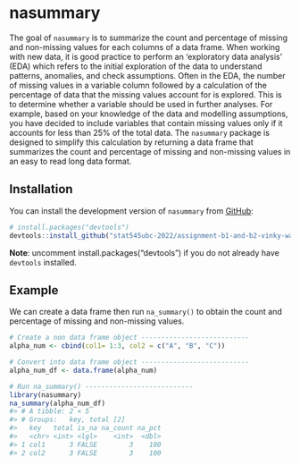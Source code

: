 
<!-- README.md is generated from README.Rmd. Please edit that file -->

# nasummary

<!-- badges: start -->
<!-- badges: end -->

The goal of `nasummary` is to summarize the count and percentage of
missing and non-missing values for each columns of a data frame. When
working with new data, it is good practice to perform an ‘exploratory
data analysis’ (EDA) which refers to the initial exploration of the data
to understand patterns, anomalies, and check assumptions. Often in the
EDA, the number of missing values in a variable column followed by a
calculation of the percentage of data that the missing values account
for is explored. This is to determine whether a variable should be used
in further analyses. For example, based on your knowledge of the data
and modelling assumptions, you have decided to include variables that
contain missing values only if it accounts for less than 25% of the
total data. The `nasummary` package is designed to simplify this
calculation by returning a data frame that summarizes the count and
percentage of missing and non-missing values in an easy to read long
data format.

## Installation

You can install the development version of `nasummary` from
[GitHub](https://github.com/):

``` r
# install.packages("devtools")
devtools::install_github("stat545ubc-2022/assignment-b1-and-b2-vinky-wang/nasummary/")
```

**Note**: uncomment install.packages(“devtools”) if you do not already
have `devtools` installed.

## Example

We can create a data frame then run `na_summary()` to obtain the count
and percentage of missing and non-missing values.

``` r
# Create a non data frame object ---------------------------
alpha_num <- cbind(col1= 1:3, col2 = c("A", "B", "C"))

# Convert into data frame object ---------------------------
alpha_num_df <- data.frame(alpha_num)

# Run na_summary() ---------------------------
library(nasummary)
na_summary(alpha_num_df)
#> # A tibble: 2 × 5
#> # Groups:   key, total [2]
#>   key   total is_na na_count na_pct
#>   <chr> <int> <lgl>    <int>  <dbl>
#> 1 col1      3 FALSE        3    100
#> 2 col2      3 FALSE        3    100
```
